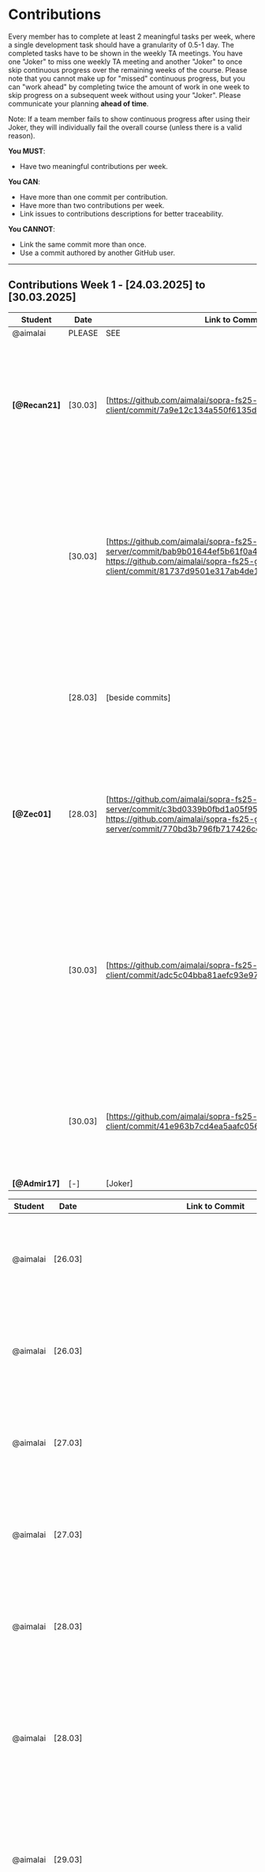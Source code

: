 # Contributions

Every member has to complete at least 2 meaningful tasks per week, where a
single development task should have a granularity of 0.5-1 day. The completed
tasks have to be shown in the weekly TA meetings. You have one "Joker" to miss
one weekly TA meeting and another "Joker" to once skip continuous progress over
the remaining weeks of the course. Please note that you cannot make up for
"missed" continuous progress, but you can "work ahead" by completing twice the
amount of work in one week to skip progress on a subsequent week without using
your "Joker". Please communicate your planning **ahead of time**.

Note: If a team member fails to show continuous progress after using their
Joker, they will individually fail the overall course (unless there is a valid
reason).

**You MUST**:

- Have two meaningful contributions per week.

**You CAN**:

- Have more than one commit per contribution.
- Have more than two contributions per week.
- Link issues to contributions descriptions for better traceability.

**You CANNOT**:

- Link the same commit more than once.
- Use a commit authored by another GitHub user.

---

## Contributions Week 1 - [24.03.2025] to [30.03.2025]

| **Student**    | **Date** | **Link to Commit**                                                                                                                                                                                              | **Description**                                                                                                                                                                                                                          | **Relevance**                                                                                                                                                                                    |
| -------------- | -------- | --------------------------------------------------------------------------------------------------------------------------------------------------------------------------------------------------------------- | ---------------------------------------------------------------------------------------------------------------------------------------------------------------------------------------------------------------------------------------- | ------------------------------------------------------------------------------------------------------------------------------------------------------------------------------------------------ |
| @aimalai       | PLEASE   | SEE                                                                                                                                                                                                             | SEPARATE TABLE                                                                                                                                                                                                                           | BELOW                                                                                                                                                                                            |
| **[@Recan21]** | [30.03]  | [https://github.com/aimalai/sopra-fs25-group-29-client/commit/7a9e12c134a550f6135d2329766634b7bdb15f88]                                                                                                         | [For our future feature that allows users to search for movies, we needed to implement a search bar in the frontend. This part is designed to accept user input and, upon clicking the magnifying glass icon, process the search query.] | [This contribution is relevant because it lays the foundation for a seamless movie search experience.]                                                                                           |
|                | [30.03]  | [https://github.com/aimalai/sopra-fs25-group-29-server/commit/bab9b01644ef5b61f0a4e04dc84f68f8b5fdaaa2, https://github.com/aimalai/sopra-fs25-group-29-client/commit/81737d9501e317ab4de1bf4134e1f536272cd18f ] | [In these commits, we implemented a new Details Page. This page allows users to click on individual movie titles to access a detailed view of the selected film, providing additional information.]                                      | [This contribution is important because it provides users with a dedicated page for detailed information about each film. By offering an in-depth view when clicking on a movie title.]          |
|                | [28.03]  | [beside commits]                                                                                                                                                                                                | [Icreated the API key using the TMDB website.]                                                                                                                                                                                           | [This is important because by securing an API key, our application can access up-to-date movie data directly from TMDB.]                                                                         |
| **[@Zec01]**   | [28.03]  | [https://github.com/aimalai/sopra-fs25-group-29-server/commit/c3bd0339b0fbd1a05f954e86de86b60db5a810b4, https://github.com/aimalai/sopra-fs25-group-29-server/commit/770bd3b796fb717426cd3297013b3add89963c3f]  | [I have integrated functionality into our backend (using MovieService.java and MovieController.java) that allows the use of the API key, so that we can already work with TMDB.]                                                         | [This contribution is relevant because our entire web app relies on the TMDB API to fetch detailed information for each movie. ]                                                                 |
|                | [30.03]  | [https://github.com/aimalai/sopra-fs25-group-29-client/commit/adc5c04bba81aefc93e97f59a020e893bd39ace4]                                                                                                         | [In the frontend, we introduced a new "Results" page. This page is seamlessly integrated with our newly implemented search bar functionality, ensuring that the search results are displayed on a dedicated page.]                       | [This contribution is relevant because it enables users to easily search for and find movies—a key functionality if we want to build features like a watchlist or start a watch party later on.] |
|                | [30.03]  | [https://github.com/aimalai/sopra-fs25-group-29-client/commit/41e963b7cd4ea5aafc0569df359068a4dedf5913]                                                                                                         | [In this commit, small changes were made to the frontend dashboard to show an empty Friends Overview.]                                                                                                                                   | [This contribution is important because it is the start for future development of interactive social features.]                                                                                  |
| **[@Admir17]** | [-]      | [Joker]                                                                                                                                                                                                         | []                                                                                                                                                                                                                                       | []                                                                                                                                                                                               |

| **Student** | **Date** | **Link to Commit**                                                                                    | **Description**                                                                                                                                                                                                                                                                        | **Relevance**                                                                 |
| ----------- | -------- | ----------------------------------------------------------------------------------------------------- | -------------------------------------------------------------------------------------------------------------------------------------------------------------------------------------------------------------------------------------------------------------------------------------- | ----------------------------------------------------------------------------- |
| @aimalai    | [26.03]  |                                                                                                       | Conceptualized and planned the DB architecture, designing the different layers of the DB system and the SQL Schema.                                                                                                                                                                    | Database Design and Set up Work, relevant to all project tasks relating to DB |
| @aimalai    | [26.03]  |                                                                                                       | Set up the PostgreSQL database to efficiently store and manage data (acting as the locally set up persistence layer).                                                                                                                                                                  | Database Design and Set up Work, relevant to all project tasks relating to DB |
| @aimalai    | [27.03]  |                                                                                                       | Frontend and backend code in Visual Studio Code, relating to the DB set up.                                                                                                                                                                                                            | Database Design and Set up Work, relevant to all project tasks relating to DB |
| @aimalai    | [27.03]  |                                                                                                       | Setting up Vercel connection with the DB.                                                                                                                                                                                                                                              | Database Design and Set up Work, relevant to all project tasks relating to DB |
| @aimalai    | [28.03]  |                                                                                                       | Setting up Google Cloud backend connection with the DB.                                                                                                                                                                                                                                | Database Design and Set up Work, relevant to all project tasks relating to DB |
| @aimalai    | [28.03]  |                                                                                                       | Identifying the need for and understanding Ngrok. Configured Ngrok to expose the local backend securely, bridging the connection between platforms.                                                                                                                                    | Database Design and Set up Work, relevant to all project tasks relating to DB |
| @aimalai    | [29.03]  |                                                                                                       | Established the multi-platform connection: frontend (on Vercel), backend (on Google Cloud, via Ngrok), PostgreSQL database (on desktop).                                                                                                                                               | Database Design and Set up Work, relevant to all project tasks relating to DB |
| @aimalai    | [30.03]  |                                                                                                       | Then ultimately moved the locally tested persistence layer to the SQL Cloud, including the understanding the Google SQL Cloud and implementing its set up. Ensuring that Cloud DB architecture worked in tandem with Vercel Frontend and Google Cloud Backend (App Engine)             | Database Design and Set up Work, relevant to all project tasks relating to DB |
| @aimalai    | [28.03]  | https://github.com/aimalai/sopra-fs25-group-29-client/commit/edb1aa51dca3f3cacd7575c4e8164c9269a0e56d | The New User Registration Form: The new user must fill in a registration form with the following fields: username, password, confirm password. Mandatorily, all fields.                                                                                                                | Issues #1 #2 #3 of User Story 1 in the client side                            |
| @aimalai    | [28.03]  | https://github.com/aimalai/sopra-fs25-group-29-client/commit/edb1aa51dca3f3cacd7575c4e8164c9269a0e56d | Validation of Username: The project set up must check if the username is unique and is not already used by someone else. If the username is already taken, an error message should be shown.                                                                                           | Issues #1 #2 #3 of User Story 1 in the client side                            |
| @aimalai    | [28.03]  | https://github.com/aimalai/sopra-fs25-group-29-client/commit/edb1aa51dca3f3cacd7575c4e8164c9269a0e56d | Validation of Password: Passwords must be at least 8 char long and include a mix of letters, numbers, and special chars. The project set up should validate the password meets these criteria and that the "password" and "confirm password" fields match the acceptance requirements. | Issues #1 #2 #3 of User Story 1 in the client side                            |
| @aimalai    | [30.03]  | https://github.com/aimalai/sopra-fs25-group-29-server/commit/134dbc02a6ff17a541174857d5ce004ed68ab9b8 | New User Creation: Upon successful validation, a new user is created in the database with their registration information and creation date.                                                                                                                                            | Issues #60 #61 #62 # 63 of User Story 1 in the server side                    |
| @aimalai    | [30.03]  | https://github.com/aimalai/sopra-fs25-group-29-server/commit/134dbc02a6ff17a541174857d5ce004ed68ab9b8 | First Login After Registration: After successful registration, the user is automatically logged in for the first time and the user will be redirected to the users overview screen.                                                                                                    | Issues #60 #61 #62 # 63 of User Story 1 in the server side                    |
| @aimalai    | [30.03]  | https://github.com/aimalai/sopra-fs25-group-29-server/commit/134dbc02a6ff17a541174857d5ce004ed68ab9b8 | Handling Errors: If the registration fails (by not meeting the set criteria), an error message is displayed and the user should be redirected to the original registration screen.                                                                                                     | Issues #60 #61 #62 # 63 of User Story 1 in the server side                    |
| @aimalai    | [30.03]  | https://github.com/aimalai/sopra-fs25-group-29-server/commit/134dbc02a6ff17a541174857d5ce004ed68ab9b8 | Logout/Login Functionality: A registered user can logout from their account and log back in with their username and password once they meet these acceptance requirements.                                                                                                             | Issues #60 #61 #62 # 63 of User Story 1 in the server side.                   |

---

## Contributions Week 2 - [31.03.2025] to [06.04.2025]

| **Student**        | **Date** | **Link to Commit** | **Description**                 | **Relevance**                       |
| ------------------ | -------- | ------------------ | ------------------------------- | ----------------------------------- |
| **[@githubUser1]** | [date]   | [Link to Commit 1] | [Brief description of the task] | [Why this contribution is relevant] |
|                    | [date]   | [Link to Commit 2] | [Brief description of the task] | [Why this contribution is relevant] |
| **[@githubUser2]** | [date]   | [Link to Commit 1] | [Brief description of the task] | [Why this contribution is relevant] |
|                    | [date]   | [Link to Commit 2] | [Brief description of the task] | [Why this contribution is relevant] |
| **[@githubUser3]** | [date]   | [Link to Commit 1] | [Brief description of the task] | [Why this contribution is relevant] |
|                    | [date]   | [Link to Commit 2] | [Brief description of the task] | [Why this contribution is relevant] |
| **[@Admir17]** | [05.04.2025]   | [https://github.com/aimalai/sopra-fs25-group-29-server/commit/c8d42657fc690fedb1755557277f69a3f81d6ec7] | [Brief description of the task] | [Why this contribution is relevant] | The task was to prepare the Backend for adding Movies/TVShows to the Watchlist, prepared the Rest Controller, DTO, and Mapping on the currently logged in user.
| This contribution is relevant for future issues which need the Watchlist to work with like sharing a watchlist with friends for example and to display the watchlist on the dashboard.                   | [06.04.2025]   | [https://github.com/aimalai/sopra-fs25-group-29-client/commit/1e7bee3f6f5c8be41421d99c6bd22fd8da890fa8] | [Brief description of the task] | Added Watchlist Card to Dashboard in the frontend, Once a user adds a movie/series, it appears in the watchlist. | This change is crucial for upcoming features regarding friends & collaboration for example to share a watchlist with each other.

---

## Contributions Week 3 - [Begin Date] to [End Date]

_Continue with the same table format as above._

---

## Contributions Week 4 - [Begin Date] to [End Date]

_Continue with the same table format as above._

---

## Contributions Week 5 - [Begin Date] to [End Date]

_Continue with the same table format as above._

---

## Contributions Week 6 - [Begin Date] to [End Date]

_Continue with the same table format as above._
